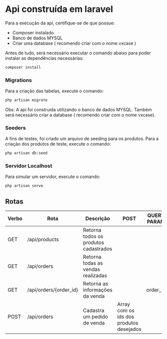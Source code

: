 # Api construída em laravel
Para a execução da api, certifique-se de que possue:
* Composer instalado
* Banco de dados MYSQL
* Criar uma database ( recomendo criar com o nome vxcase )

Antes de tudo, será necessário executar o comando abaixo para poder instalar as dependências necessárias:
```sh
composer install
```

### Migrations
Para a criação das tabelas, execute o comando:
```sh
php artisan migrate
```

Obs: A api foi construida utilizando o banco de dados MYSQL. Também será necessário criar a database ( recomendo criar com o nome vxcase).

### Seeders
A fins de testes, foi criado um arquivo de seeding para os produtos.
Para a criação dos produtos de teste, execute o comando:
```sh
php artisan db:seed
```

### Servidor Localhost
Para simular um servidor, execute o comando:
```sh
php artisan serve
```



## Rotas

| Verbo  | Rota | Descrição | POST | QUERY PARAM |
| ------ | ------ | ------ | ------ | ------ |
| GET | /api/products | Retorna todos os produtos cadastrados | ||
| GET | /api/orders | Retorna todas as vendas realizadas |||
| GET | /api/orders/{order_id} | Retorna as informações da venda || order_id|
| POST | /api/orders | Cadastra um pedido de venda | Array com os ids dos produtos desejados|


